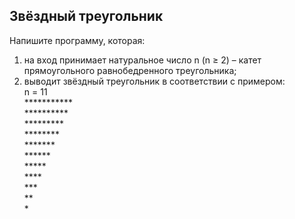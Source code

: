 ## Звёздный треугольник

Напишите программу, которая:
1. на вход принимает натуральное число n (n ≥ 2) – катет прямоугольного равнобедренного треугольника;
2. выводит звёздный треугольник в соответствии с примером:<br>
 n = 11<br>
 ***********<br>
 **********<br>
 *********<br>
 ********<br>
 *******<br>
 ******<br>
 *****<br>
 ****<br>
 ***<br>
 **<br>
 *<br>